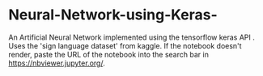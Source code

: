 # Neural-Network-using-Keras-
An Artificial Neural Network implemented using the tensorflow keras API . Uses the 'sign language dataset' from kaggle. 
If the notebook doesn't render, paste the URL of the notebook into the search bar in https://nbviewer.jupyter.org/.

